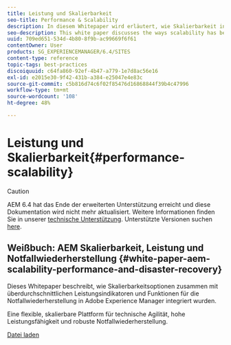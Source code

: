 ```yaml
---
title: Leistung und Skalierbarkeit
seo-title: Performance & Scalability
description: In diesem Whitepaper wird erläutert, wie Skalierbarkeit in AEM integriert wurde, sowie Leistungsindikatoren und Funktionen zur Notfallwiederherstellung.
seo-description: This white paper discusses the ways scalability has been built into AEM along with performance indicators and disaster recovery features.
uuid: 709ed651-534d-4b80-8f9b-ac99669f6f61
contentOwner: User
products: SG_EXPERIENCEMANAGER/6.4/SITES
content-type: reference
topic-tags: best-practices
discoiquuid: c64fa860-92ef-4b47-a779-1e7d8ac56e16
exl-id: e2015e30-9f42-431b-a384-e25047e4e83c
source-git-commit: c5b816d74c6f02f85476d16868844f39b4c47996
workflow-type: tm+mt
source-wordcount: '108'
ht-degree: 48%

---
```


# Leistung und Skalierbarkeit{#performance-scalability}

>[!CAUTION]
>
>AEM 6.4 hat das Ende der erweiterten Unterstützung erreicht und diese Dokumentation wird nicht mehr aktualisiert. Weitere Informationen finden Sie in unserer [technische Unterstützung](https://helpx.adobe.com/de/support/programs/eol-matrix.html). Unterstützte Versionen suchen [here](https://experienceleague.adobe.com/docs/?lang=de).

## Weißbuch: AEM Skalierbarkeit, Leistung und Notfallwiederherstellung {#white-paper-aem-scalability-performance-and-disaster-recovery}

Dieses Whitepaper beschreibt, wie Skalierbarkeitsoptionen zusammen mit überdurchschnittlichen Leistungsindikatoren und Funktionen für die Notfallwiederherstellung in Adobe Experience Manager integriert wurden.

Eine flexible, skalierbare Plattform für technische Agilität, hohe Leistungsfähigkeit und robuste Notfallwiederherstellung.

[Datei laden](assets/aem_scalability_whitepaperfinal-06122015je.pdf)
